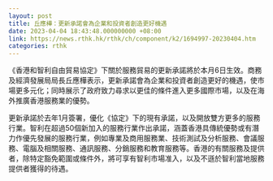```yaml
---
layout: post
title: 丘應樺：更新承諾會為企業和投資者創造更好機遇
date: 2023-04-04 18:43:48.000000000 +08:00
link: https://news.rthk.hk/rthk/ch/component/k2/1694997-20230404.htm
categories: rthk
---
```


《香港和智利自由貿易協定》下關於服務貿易的更新承諾將於本月6日生效。商務及經濟發展局局長丘應樺表示，更新承諾會為企業和投資者創造更好的機遇，使市場更多元化；同時展示了政府致力尋求以更佳的條件進入更多國際市場，以及在海外推廣香港服務業的優勢。

更新承諾於去年1月簽署，優化《協定》下的現有承諾，以及開放雙方更多的服務行業。智利在超過50個新加入的服務行業作出承諾，涵蓋香港具傳統優勢或有潛力作優先發展的服務行業，例如專業及商用服務業、技術測試及分析服務、會議服務、電腦及相關服務、通訊服務、分銷服務和教育服務等。香港的有關服務及提供者，除特定豁免範圍或條件外，將可享有智利市場准入，以及不遜於智利當地服務提供者獲得的待遇。
